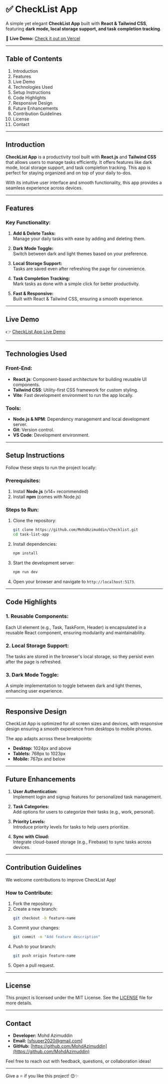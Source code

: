 # ✅ CheckList App

A simple yet elegant **CheckList App** built with **React & Tailwind CSS**, featuring **dark mode, local storage support, and task completion tracking**.  

🚀 **Live Demo:** [Check it out on Vercel](https://checklist-mohdazimuddin-chi.vercel.app/)  

---

## Table of Contents

1. Introduction  
2. Features  
3. Live Demo  
4. Technologies Used  
5. Setup Instructions  
7. Code Highlights  
8. Responsive Design  
9. Future Enhancements  
10. Contribution Guidelines  
11. License  
12. Contact

---

## Introduction

**CheckList App** is a productivity tool built with **React.js** and **Tailwind CSS** that allows users to manage tasks efficiently. It offers features like dark mode, local storage support, and task completion tracking. This app is perfect for staying organized and on top of your daily to-dos.  

With its intuitive user interface and smooth functionality, this app provides a seamless experience across devices.  

---

## Features

### Key Functionality:
1. **Add & Delete Tasks:**  
   Manage your daily tasks with ease by adding and deleting them.

2. **Dark Mode Toggle:**  
   Switch between dark and light themes based on your preference.

3. **Local Storage Support:**  
   Tasks are saved even after refreshing the page for convenience.

4. **Task Completion Tracking:**  
   Mark tasks as done with a simple click for better productivity.

5. **Fast & Responsive:**  
   Built with React & Tailwind CSS, ensuring a smooth experience.

---

## Live Demo

👉 [CheckList App Live Demo](https://checklist-mohdazimuddin-chi.vercel.app/)

---

## Technologies Used

### Front-End:
- **React.js**: Component-based architecture for building reusable UI components.  
- **Tailwind CSS**: Utility-first CSS framework for custom styling.  
- **Vite**: Fast development environment to run the app locally.  

### Tools:
- **Node.js & NPM**: Dependency management and local development server.  
- **Git**: Version control.  
- **VS Code**: Development environment.

---

## Setup Instructions

Follow these steps to run the project locally:

### Prerequisites:
1. Install **Node.js** (v14+ recommended)  
2. Install **npm** (comes with Node.js)

### Steps to Run:
1. Clone the repository:  
   ```bash
   git clone https://github.com/MohdAzimuddin/Checklist.git
   cd task-list-app
   ```
2. Install dependencies:  
   ```bash
   npm install
   ```
3. Start the development server:  
   ```bash
   npm run dev
   ```
4. Open your browser and navigate to `http://localhost:5173`.

---

## Code Highlights

### 1. **Reusable Components:**
Each UI element (e.g., Task, TaskForm, Header) is encapsulated in a reusable React component, ensuring modularity and maintainability.

### 2. **Local Storage Support:**
The tasks are stored in the browser's local storage, so they persist even after the page is refreshed.

### 3. **Dark Mode Toggle:**
A simple implementation to toggle between dark and light themes, enhancing user experience.

---

## Responsive Design

CheckList App is optimized for all screen sizes and devices, with responsive design ensuring a smooth experience from desktops to mobile phones.  

The app adapts across these breakpoints:
- **Desktop:** 1024px and above  
- **Tablets:** 768px to 1023px  
- **Mobile:** 767px and below  

---

## Future Enhancements

1. **User Authentication:**  
   Implement login and signup features for personalized task management.

2. **Task Categories:**  
   Add options for users to categorize their tasks (e.g., work, personal).

3. **Priority Levels:**  
   Introduce priority levels for tasks to help users prioritize.

4. **Sync with Cloud:**  
   Integrate cloud-based storage (e.g., Firebase) to sync tasks across devices.

---

## Contribution Guidelines

We welcome contributions to improve CheckList App!  

### How to Contribute:
1. Fork the repository.  
2. Create a new branch:  
   ```bash
   git checkout -b feature-name
   ```
3. Commit your changes:  
   ```bash
   git commit -m "Add feature description"
   ```
4. Push to your branch:  
   ```bash
   git push origin feature-name
   ```
5. Open a pull request.

---

## License

This project is licensed under the MIT License. See the [LICENSE](LICENSE) file for more details.

---

## Contact

- **Developer:** Mohd Azimuddin  
- **Email:** [sfsuper2020@gmail.com]  
- **GitHub:** [https://github.com/MohdAzimuddin](https://github.com/MohdAzimuddin)  

Feel free to reach out with feedback, questions, or collaboration ideas!

---

Give a ⭐ if you like this project! 😊✨
